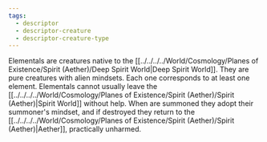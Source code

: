 ```yaml
---
tags:
  - descriptor
  - descriptor-creature
  - descriptor-creature-type
---
```

Elementals are creatures native to the [[../../../../World/Cosmology/Planes of Existence/Spirit (Aether)/Deep Spirit World|Deep Spirit World]]. They are pure creatures with alien mindsets. Each one corresponds to at least one element.
Elementals cannot usually leave the [[../../../../World/Cosmology/Planes of Existence/Spirit (Aether)/Spirit (Aether)|Spirit World]] without help. When are summoned they adopt their summoner's mindset, and if destroyed they return to the [[../../../../World/Cosmology/Planes of Existence/Spirit (Aether)/Spirit (Aether)|Aether]], practically unharmed.